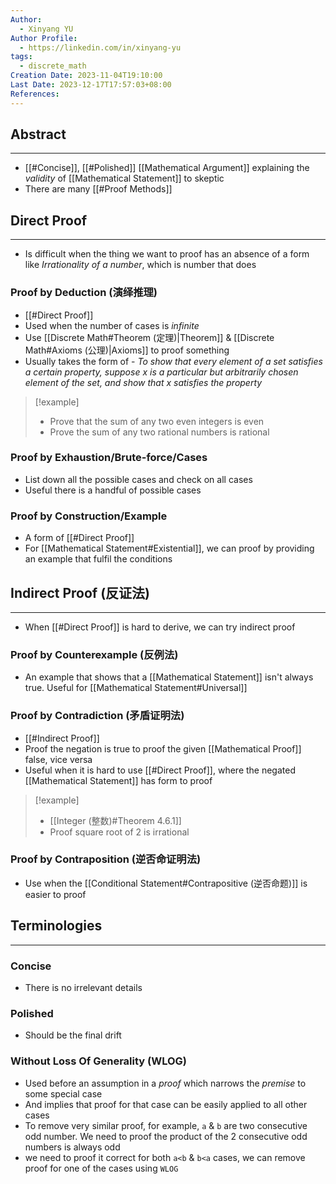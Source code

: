 ```yaml
---
Author:
  - Xinyang YU
Author Profile:
  - https://linkedin.com/in/xinyang-yu
tags:
  - discrete_math
Creation Date: 2023-11-04T19:10:00
Last Date: 2023-12-17T17:57:03+08:00
References: 
---
```

## Abstract
---
- [[#Concise]], [[#Polished]] [[Mathematical Argument]] explaining the *validity* of [[Mathematical Statement]] to skeptic
- There are many [[#Proof Methods]]

## Direct Proof
---
- Is difficult when the thing we want to proof has an absence of a form like *Irrationality of a number*, which is number that does 
### Proof by Deduction (演绎推理)
- [[#Direct Proof]]
- Used when the number of cases is *infinite*
- Use [[Discrete Math#Theorem (定理)|Theorem]] & [[Discrete Math#Axioms (公理)|Axioms]] to proof something
- Usually takes the form of - *To show that every element of a set satisfies a certain property, suppose x is a particular but arbitrarily chosen element of the set, and show that x satisfies the property*
>[!example]
>- Prove that the sum of any two even integers is even
>- Prove the sum of any two rational numbers is rational
### Proof by Exhaustion/Brute-force/Cases
- List down all the possible cases and check on all cases
- Useful there is a handful of possible cases

### Proof by Construction/Example
- A form of [[#Direct Proof]]
- For [[Mathematical Statement#Existential]], we can proof by providing an example that fulfil the conditions
## Indirect Proof (反证法)
---
- When [[#Direct Proof]] is hard to derive, we can try indirect proof

### Proof by Counterexample (反例法)
- An example that shows that a [[Mathematical Statement]] isn't always true. Useful for [[Mathematical Statement#Universal]]

### Proof by Contradiction (矛盾证明法)
- [[#Indirect Proof]]
- Proof the negation is true to proof the given [[Mathematical Proof]] false, vice versa
- Useful when it is hard to use [[#Direct Proof]], where the negated [[Mathematical Statement]] has form to proof
>[!example]
>- [[Integer (整数)#Theorem 4.6.1]]
>- Proof square root of 2 is irrational 

### Proof by Contraposition (逆否命证明法)
- Use when the [[Conditional Statement#Contrapositive (逆否命题)]] is easier to proof

## Terminologies
---

### Concise
- There is no irrelevant details
### Polished
- Should be the final drift
### Without Loss Of Generality (WLOG)
- Used before an assumption in a *proof* which narrows the *premise* to some special case
- And implies that proof for that case can be easily applied to all other cases
- To remove very similar proof, for example, `a` & `b` are two consecutive odd number. We need to proof the product of the 2 consecutive odd numbers is always odd
- we need to proof it correct for both `a<b` & `b<a` cases, we can remove proof for one of the cases using `WLOG`